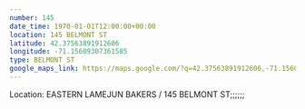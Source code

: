 ```yaml
---
number: 145
date_time: 1970-01-01T12:00:00+00:00
location: 145 BELMONT ST
latitude: 42.37563891912606
longitude: -71.15609307361585
type: BELMONT ST
google_maps_link: https://maps.google.com/?q=42.37563891912606,-71.15609307361585
---
```


Location: EASTERN LAMEJUN BAKERS / 145 BELMONT ST;;;;;;
